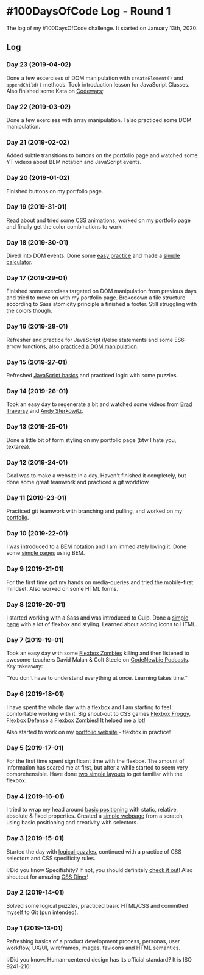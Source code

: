 # \#100DaysOfCode Log - Round 1

The log of my #100DaysOfCode challenge. It started on January 13th, 2020.

## Log

### Day 23 (2019-04-02)

Done a few excercises of DOM manipulation with `createElement()` and `appendChild()` methods. Took introduction lesson for JavaScript Classes. Also finished some Kata on [Codewars](https://www.codewars.com/users/PetrBelecky);

### Day 22 (2019-03-02)

Done a few exercises with array manipulation. I also practiced some DOM manipulation.

### Day 21 (2019-02-02)

Added subtle transitions to buttons on the portfolio page and watched some YT videos about BEM notation and JavaScript events.

### Day 20 (2019-01-02)

Finished buttons on my portfolio page.

### Day 19 (2019-31-01)

Read about and tried some CSS animations, worked on my portfolio page and finally get the color combinations to work.

### Day 18 (2019-30-01)

Dived into DOM events. Done some [easy practice](https://github.com/PetrBelecky/bootcamp-excercises/tree/master/day-14-javascript/timers-practice) and made a [simple calculator](https://github.com/PetrBelecky/bootcamp-excercises/tree/master/day-14-javascript/calculator-advanced).

### Day 17 (2019-29-01)

Finished some exercises targeted on DOM manipulation from previous days and tried to move on with my portfolio page. Brokedown a file structure according to Sass atomicity principle a finished a footer. Still struggling with the colors though.

### Day 16 (2019-28-01)

Refresher and practice for JavaScript if/else statements and some ES6 arrow functions, also [practiced a DOM manipulation](https://github.com/PetrBelecky/bootcamp-excercises/tree/master/day-12-javascript).

### Day 15 (2019-27-01)

Refreshed [JavaScript basics](https://github.com/PetrBelecky/bootcamp-excercises/tree/master/day-11-javascript/js-exercise) and practiced logic with some puzzles.

### Day 14 (2019-26-01)

Took an easy day to regenerate a bit and watched some videos from [Brad Traversy](https://www.youtube.com/channel/UC29ju8bIPH5as8OGnQzwJyA) and [Andy Sterkowitz](https://www.youtube.com/channel/UCZ9qFEC82qM6Pk-54Q4TVWA).

### Day 13 (2019-25-01)

Done a little bit of form styling on my portfolio page (btw I hate you, textarea).

### Day 12 (2019-24-01)

Goal was to make a website in a day. Haven't finished it completely, but done some great teamwork and practiced a git workflow.

### Day 11 (2019-23-01)

Practiced git teamwork with branching and pulling, and worked on my [portfolio](https://github.com/PetrBelecky/portfolio).

### Day 10 (2019-22-01)

I was introduced to a [BEM notation](http://getbem.com/introduction/) and I am immediately loving it. Done some [simple pages](https://github.com/PetrBelecky/bootcamp-excercises/tree/master/day-08-html-css) using BEM.

### Day 9 (2019-21-01)

For the first time got my hands on media-queries and tried the mobile-first mindset. Also worked on some HTML forms.

### Day 8 (2019-20-01)

I started working with a Sass and was introduced to Gulp. Done a [simple page](https://github.com/PetrBelecky/bootcamp-excercises/tree/master/day-06-css/sass-excercise) with a lot of flexbox and styling. Learned about adding icons to HTML.

### Day 7 (2019-19-01)

Took an easy day with some [Flexbox Zombies](https://mastery.games/p/flexbox-zombies) killing and then listened to awesome-teachers David Malan & Colt Steele on [CodeNewbie Podcasts](https://www.codenewbie.org/podcast). Key takeaway:

"You don't have to understand everything at once. Learning takes time."

### Day 6 (2019-18-01)

I have spent the whole day with a flexbox and I am starting to feel comfortable working with it. Big shout-out to CSS games [Flexbox Froggy](http://flexboxfroggy.com/), [Flexbox Defense](http://www.flexboxdefense.com/) a [Flexbox Zombies](https://mastery.games/p/flexbox-zombies)! It helped me a lot!

Also started to work on my [portfolio website](https://github.com/PetrBelecky/portfolio) - flexbox in practice!

### Day 5 (2019-17-01)

For the first time spent significant time with the flexbox. The amount of information has scared me at first, but after a while started to seem very comprehensible. Have done [two simple layouts](https://github.com/PetrBelecky/bootcamp-excercises/tree/master/day-05-css) to get familiar with the flexbox.

### Day 4 (2019-16-01)

I tried to wrap my head around [basic positioning](https://github.com/PetrBelecky/bootcamp-excercises/tree/master/day-04-html-css) with static, relative, absolute & fixed properties. Created a [simple webpage](https://github.com/piedaddy/Kindergarten) from a scratch, using basic positioning and creativity with selectors.

### Day 3 (2019-15-01)

Started the day with [logical puzzles](https://brilliant.org/daily-problems/), continued with a practice of CSS selectors and CSS specificity rules.

💡Did you know Specifishity? If not, you should definitely [check it out](https://specifishity.com/)! Also shoutout for amazing [CSS Diner](https://flukeout.github.io/)!

### Day 2 (2019-14-01)

Solved some logical puzzles, practiced basic HTML/CSS and committed myself to Git (pun intended).

### Day 1 (2019-13-01)

Refreshing basics of a product development process, personas, user workflow, UX/UI, wireframes, images, favicons and HTML semantics.

💡Did you know: Human-centered design has its official standard? It is ISO 9241-210!
